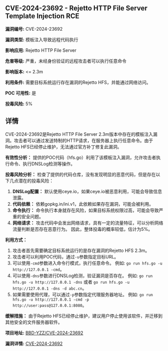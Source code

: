## CVE-2024-23692 - Rejetto HTTP File Server Template Injection RCE

**漏洞编号:** CVE-2024-23692

**漏洞类型:** 模板注入导致远程代码执行

**影响应用:** Rejetto HTTP File Server

**危害等级:** 严重，未经身份验证的远程攻击者可以执行任意命令

**影响版本:** <= 2.3m

**利用条件:** 需要目标系统运行存在漏洞的Rejetto HFS，并能通过网络访问。

**POC 可用性:** 是

**投毒风险:** 5%

## 详情

CVE-2024-23692是Rejetto HTTP File Server 2.3m版本中存在的模板注入漏洞。攻击者可以通过发送特制的HTTP请求，在服务器上执行任意命令。由于Rejetto HFS已经停止维护，无法通过官方补丁修复此漏洞。

**有效性分析：**
提供的POC代码（hfs.go）利用了该模板注入漏洞，允许攻击者执行命令、执行DNSLog检测等操作。

**投毒风险分析：**
检查了提供的代码仓库，没有发现明显的恶意代码，但是存在以下几点潜在的投毒风险：
1.  **DNSLog配置：** 默认使用ceye.io，如果ceye.io被恶意利用，可能会导致信息泄露。
2.  **代码依赖：** 依赖gopkg.in/ini.v1，此依赖如果存在漏洞，可能会被利用。
3.  **命令执行：** 命令执行本身就存在风险，如果目标系统权限过高，可能会导致严重的安全问题。
4.  **网络请求：** 攻击代码中会发出网络请求，具有一定的流量特征，可以分析网络流量判断是否存在恶意行为。
因此，整体投毒的概率较低，估计为5%。

**利用方式：**
1.  攻击者首先需要确定目标系统运行的是存在漏洞的Rejetto HFS 2.3m。
2.  攻击者可以利用POC代码，通过`-u`参数指定目标URL。
3.  可以使用`-cmd`参数进入命令行模式，执行任意命令。 例如: `go run hfs.go -u http://127.0.0.1 -cmd`。
4.  可以使用`-dns`参数进行DNSLog检测，验证漏洞是否存在。 例如: `go run hfs.go -u http://127.0.0.1 -dns` 或者 `go run hfs.go -u http://127.0.0.1 -dns -d abc.cn`。
5.  如果需要使用代理，可以通过`-p`参数指定代理服务器地址。 例如: `go run hfs.go -u http://127.0.0.1 -cmd -p http://user:pass@127.0.0.1:8080`。

**缓解措施：**
由于Rejetto HFS已经停止维护，建议用户停止使用该软件，并迁移到其他安全的文件服务器软件。

**项目地址:** [BBD-YZZ/CVE-2024-23692](https://github.com/BBD-YZZ/CVE-2024-23692)

**漏洞详情:** [CVE-2024-23692](https://nvd.nist.gov/vuln/detail/CVE-2024-23692)